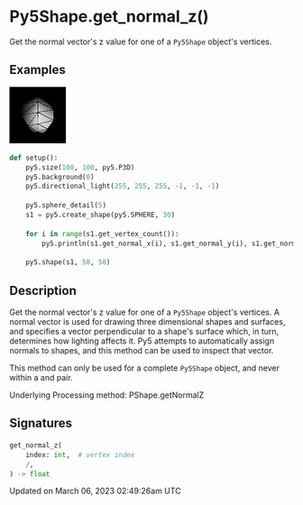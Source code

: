 # Py5Shape.get_normal_z()

Get the normal vector's z value for one of a `Py5Shape` object's vertices.

## Examples

<div class="example-table">

<div class="example-row"><div class="example-cell-image">

![example picture for get_normal_z()](/images/reference/Py5Shape_get_normal_z_0.png)

</div><div class="example-cell-code">

```python
def setup():
    py5.size(100, 100, py5.P3D)
    py5.background(0)
    py5.directional_light(255, 255, 255, -1, -1, -1)

    py5.sphere_detail(5)
    s1 = py5.create_shape(py5.SPHERE, 30)

    for i in range(s1.get_vertex_count()):
        py5.println(s1.get_normal_x(i), s1.get_normal_y(i), s1.get_normal_z(i))

    py5.shape(s1, 50, 50)
```

</div></div>

</div>

## Description

Get the normal vector's z value for one of a `Py5Shape` object's vertices. A normal vector is used for drawing three dimensional shapes and surfaces, and specifies a vector perpendicular to a shape's surface which, in turn, determines how lighting affects it. Py5 attempts to automatically assign normals to shapes, and this method can be used to inspect that vector.

This method can only be used for a complete `Py5Shape` object, and never within a [](py5shape_begin_shape) and [](py5shape_end_shape) pair.

Underlying Processing method: PShape.getNormalZ

## Signatures

```python
get_normal_z(
    index: int,  # vertex index
    /,
) -> float
```

Updated on March 06, 2023 02:49:26am UTC
